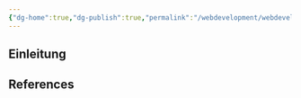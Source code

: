 ```yaml
---
{"dg-home":true,"dg-publish":true,"permalink":"/webdevelopment/webdeveloper-guideline-2023/","tags":["gardenEntry"],"dgPassFrontmatter":true}
---
```



## Einleitung




## References
